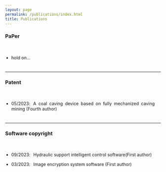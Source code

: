 ```yaml
---
layout: page
permalink: /publications/index.html
title: Publications
---
```


### PaPer

<style>
p {
  text-align: justify;
}
p.margin{


    margin-bottom: 3px;

}

span.thick {
  font-weight: bold;
}
ul {
  padding: 20px;
}
</style>

<ul>
  <li><div><p class="margin">hold on...</p></div></li>
</ul>

------

### Patent

<style>
p {
  text-align: justify;
}
p.margin{


    margin-bottom: 3px;

}

span.thick {
  font-weight: bold;
}
ul {
  padding: 20px;
}
</style>

<ul>
  <li><div><p class="margin">05/2023<h style="letter-spacing:10px">:</h>A coal caving device based on fully mechanized caving mining (Fourth author)</p></div></li>
</ul>


------

### Software copyright

<style>
p {
  text-align: justify;
}
p.margin{


    margin-bottom: 3px;

}

span.thick {
  font-weight: bold;
}
ul {
  padding: 20px;
}
</style>

<ul>
  <li><div><p class="margin">09/2023<h style="letter-spacing:10px">:</h>Hydraulic support intelligent control software(First author) </p></div></li>
  <li><div><p class="margin">03/2023<h style="letter-spacing:10px">:</h>Image encryption system software (First author)  </p></div></li>
</ul>


